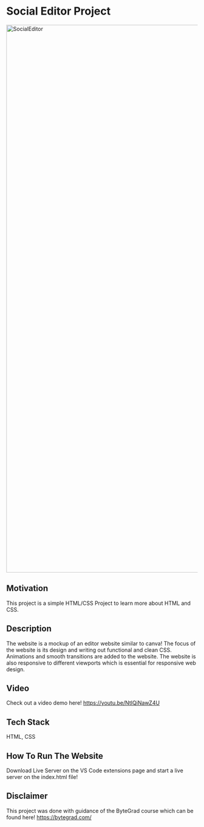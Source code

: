 # Social Editor Project

<img width="1440" alt="SocialEditor" src="https://github.com/nartcire/Social-Editor/assets/67806241/dabd42a9-a876-4a57-ab2f-7024fca85bb3">

## Motivation

This project is a simple HTML/CSS Project to learn more about HTML and CSS. 

## Description

The website is a mockup of an editor website similar to canva! The focus of the website is its design and writing out functional and clean CSS. Animations and smooth transitions
are added to the website. The website is also responsive to different viewports which is essential for responsive web design.

## Video

Check out a video demo here! https://youtu.be/NtIQiNawZ4U 

## Tech Stack

HTML, CSS

## How To Run The Website

Download Live Server on the VS Code extensions page and start a live server on the index.html file!

## Disclaimer

This project was done with guidance of the ByteGrad course which can be found here! https://bytegrad.com/
